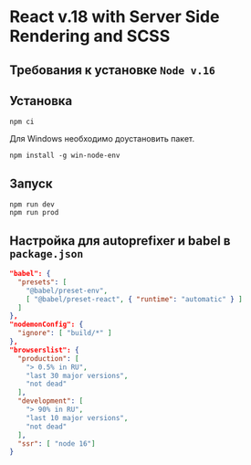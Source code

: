 # React v.18 with Server Side Rendering and SCSS
## Требования к установке `Node v.16`
## Установка
```shell
npm ci
```
Для Windows необходимо доустановить пакет.
```shell
npm install -g win-node-env
```
## Запуск
```shell
npm run dev
npm run prod
```
## Настройка для autoprefixer и babel в `package.json`
```json
"babel": {
  "presets": [
    "@babel/preset-env",
    [ "@babel/preset-react", { "runtime": "automatic" } ]
  ]
},
"nodemonConfig": {
  "ignore": [ "build/*" ]
},
"browserslist": {
  "production": [
    "> 0.5% in RU",
    "last 30 major versions",
    "not dead"
  ],
  "development": [
    "> 90% in RU",
    "last 10 major versions",
    "not dead"
  ],
  "ssr": [ "node 16"]
}
```
